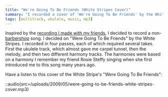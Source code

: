 ```yaml
---
title: "We're Going To Be Friends (White Stripes Cover)"
summary: "I recorded a cover of 'We're Going To Be Friends' by the White Stripes with multiple voice parts and ukulele."
tags: [multitrack, ukulele, music, mp3]
---
```


Inspired by the [recording I made with my friends](/blog/alice-n-the-irving-street-kidz/), I decided to record a non-[barbershop](http://blog.classicalcode.com/category/music/barbershop/) song. I decided on "Were Going To Be Friends" by the White Stripes. I recorded in four passes, each of which required several takes. First the ukulele track, which almost gave me carpel tunnel, then the melody, and then two different harmony tracks. The harmonies were based on a harmony I remember my friend Rosie Steffy singing when she first introduced me to this song many years ago.

Have a listen to this cover of the White Stripe's "Were Going To Be Friends":

::audio{src=/uploads/2009/05/were-going-to-be-friends-white-stripes-cover.mp3}
